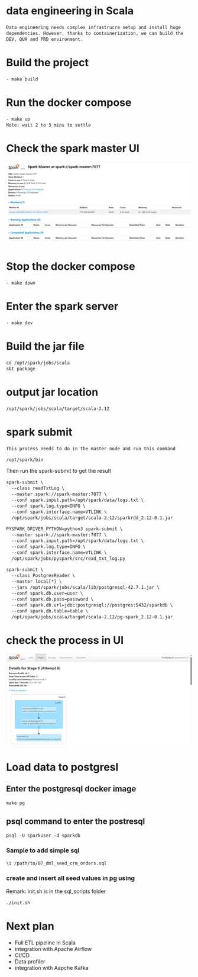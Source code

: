 # data engineering in Scala 
    Data engineering needs complex infrastrucre setup and install huge dependencies. However, thanks to containerization, we can build the DEV, QUA and PRD environment.  

# Build the project 
    - make build 

# Run the docker compose 
    - make up 
    Note: wait 2 to 3 mins to settle 


# Check the spark master UI 
![Spark Architecture](asserts/spark-master.png)

# Stop the docker compose 
    - make down 

# Enter the spark server 
    - make dev

# Build the jar file 
```
cd /opt/spark/jobs/scala
sbt package 
```

# output jar location 
```
/opt/spark/jobs/scala/target/scala-2.12
```

# spark submit 
    This process needs to do in the master node and run this command 
```
/opt/spark/bin
```
Then run the spark-submit to get the result
```
spark-submit \
  --class readTxtLog \
  --master spark://spark-master:7077 \
  --conf spark.input.path=/opt/spark/data/logs.txt \
  --conf spark.log.type=INFO \
  --conf spark.interface.name=VTLINK \
  /opt/spark/jobs/scala/target/scala-2.12/sparkrdd_2.12-0.1.jar
```

```
PYSPARK_DRIVER_PYTHON=python3 spark-submit \
  --master spark://spark-master:7077 \
  --conf spark.input.path=/opt/spark/data/logs.txt \
  --conf spark.log.type=INFO \
  --conf spark.interface.name=VTLINK \
  /opt/spark/jobs/pyspark/src/read_txt_log.py
```

```postgres reader 
spark-submit \
  --class PostgresReader \
  --master local[*] \
  --jars /opt/spark/jobs/scala/lib/postgresql-42.7.1.jar \
  --conf spark.db.user=user \
  --conf spark.db.pass=password \
  --conf spark.db.url=jdbc:postgresql://postgres:5432/sparkdb \
  --conf spark.db.table=table \
  /opt/spark/jobs/scala/target/scala-2.12/pg-spark_2.12-0.1.jar
```
# check the process in UI
![Spark Architecture](asserts/spark-application.png)

# Load data to postgresl 
## Enter the postgresql docker image 
```
make pg 
```
## psql command to enter the postresql 
```
psql -U sparkuser -d sparkdb
```

### Sample to add simple sql 
```
\i /path/to/07_dml_seed_crm_orders.sql
```
### create and insert all seed values in pg using 
Remark: init.sh is in the sql_scripts folder
```
./init.sh 
```

# Next plan 
- Full ETL pipeline in Scala 
- integration with Apache Airflow 
- CI/CD 
- Data profiler 
- integration with Aapche Kafka 

